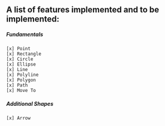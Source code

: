 ## A list of features implemented and to be implemented:

##### Fundamentals
    [x] Point
    [x] Rectangle
    [x] Circle
    [x] Ellipse
    [x] Line
    [x] Polyline
    [x] Polygon
    [x] Path
    [x] Move To

##### Additional Shapes
    [x] Arrow